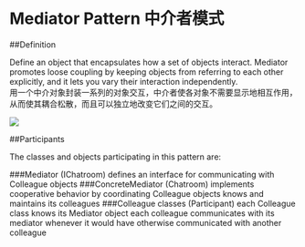 # Mediator Pattern 中介者模式
##Definition

Define an object that encapsulates how a set of objects interact. Mediator promotes loose coupling by keeping objects from referring to each other explicitly, and it lets you vary their interaction independently.
<br>用一个中介对象封装一系列的对象交互，中介者使各对象不需要显示地相互作用，从而使其耦合松散，而且可以独立地改变它们之间的交互。

![](https://github.com/QianMo/Unity-Design-Pattern/blob/master/UML_Picture/mediator.gif)


##Participants

The classes and objects participating in this pattern are:

###Mediator  (IChatroom)
defines an interface for communicating with Colleague objects
###ConcreteMediator  (Chatroom)
implements cooperative behavior by coordinating Colleague objects
knows and maintains its colleagues
###Colleague classes  (Participant)
each Colleague class knows its Mediator object
each colleague communicates with its mediator whenever it would have otherwise communicated with another colleague

